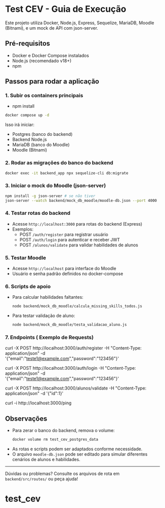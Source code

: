 # Test CEV - Guia de Execução

Este projeto utiliza Docker, Node.js, Express, Sequelize, MariaDB, Moodle (Bitnami), e um mock de API com json-server.

## Pré-requisitos
- Docker e Docker Compose instalados
- Node.js (recomendado v18+)
- npm

## Passos para rodar a aplicação

### 1. Subir os containers principais
- npm install 

```sh
docker compose up -d
```
Isso irá iniciar:
- Postgres (banco do backend)
- Backend Node.js
- MariaDB (banco do Moodle)
- Moodle (Bitnami)

### 2. Rodar as migrações do banco do backend
```sh
docker exec -it backend_app npx sequelize-cli db:migrate
```

### 3. Iniciar o mock do Moodle (json-server)
```sh
npm install -g json-server # se não tiver
json-server --watch backend/mock_db_moodle/moodle-db.json --port 4000
```

### 4. Testar rotas do backend
- Acesse `http://localhost:3000` para rotas do backend (Express)
- Exemplos:
	- POST `/auth/register` para registrar usuário
	- POST `/auth/login` para autenticar e receber JWT
	- POST `/alunos/validate` para validar habilidades de alunos

### 5. Testar Moodle
- Acesse `http://localhost` para interface do Moodle
- Usuário e senha padrão definidos no docker-compose

### 6. Scripts de apoio
- Para calcular habilidades faltantes:
	```sh
	node backend/mock_db_moodle/calcula_missing_skills_todos.js
	```
- Para testar validação de aluno:
	```sh
	node backend/mock_db_moodle/testa_validacao_aluno.js
	```
### 7. Endpoints ( Exemplo de Requests)

curl -X POST http://localhost:3000/auth/register -H "Content-Type: application/json" -d '{"email":"teste1@example.com","password":"123456"}'

curl -X POST http://localhost:3000/auth/login -H "Content-Type: application/json" -d '{"email":"teste1@example.com","password":"123456"}'

curl -X POST http://localhost:3000/alunos/validate -H "Content-Type: application/json" -d '{"id":1}'

curl -i http://localhost:3000/ping

## Observações
- Para zerar o banco do backend, remova o volume:
	```sh
	docker volume rm test_cev_postgres_data
	```
- As rotas e scripts podem ser adaptados conforme necessidade.
- O arquivo `moodle-db.json` pode ser editado para simular diferentes cenários de alunos e habilidades.

---
Dúvidas ou problemas? Consulte os arquivos de rota em `backend/src/routes/` ou peça ajuda!
# test_cev
